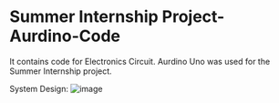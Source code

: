 # Summer Internship Project- Aurdino-Code 
It contains code for Electronics Circuit.
Aurdino Uno was used for the Summer Internship project.

System Design: 
![image](https://user-images.githubusercontent.com/86071680/196764780-bccef065-1ec4-4901-b827-49fda9ce7296.png)

